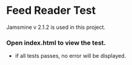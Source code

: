 # Feed Reader Test

Jamsmine v 2.1.2 is used in this project.


### Open index.html to view the test.
* if all tests passes, no error will be displayed.